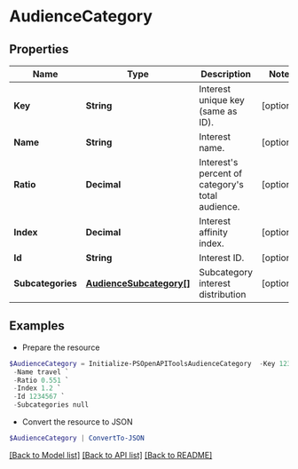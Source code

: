 # AudienceCategory
## Properties

Name | Type | Description | Notes
------------ | ------------- | ------------- | -------------
**Key** | **String** | Interest unique key (same as ID). | [optional] 
**Name** | **String** | Interest name. | [optional] 
**Ratio** | **Decimal** | Interest&#39;s percent of category&#39;s total audience. | [optional] 
**Index** | **Decimal** | Interest affinity index. | [optional] 
**Id** | **String** | Interest ID. | [optional] 
**Subcategories** | [**AudienceSubcategory[]**](AudienceSubcategory.md) | Subcategory interest distribution | [optional] 

## Examples

- Prepare the resource
```powershell
$AudienceCategory = Initialize-PSOpenAPIToolsAudienceCategory  -Key 1234567 `
 -Name travel `
 -Ratio 0.551 `
 -Index 1.2 `
 -Id 1234567 `
 -Subcategories null
```

- Convert the resource to JSON
```powershell
$AudienceCategory | ConvertTo-JSON
```

[[Back to Model list]](../README.md#documentation-for-models) [[Back to API list]](../README.md#documentation-for-api-endpoints) [[Back to README]](../README.md)

